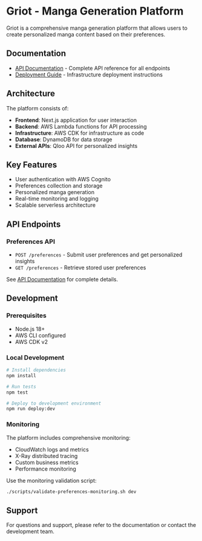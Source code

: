 # Griot - Manga Generation Platform

Griot is a comprehensive manga generation platform that allows users to create personalized manga content based on their preferences.

## Documentation

- [API Documentation](docs/API.md) - Complete API reference for all endpoints
- [Deployment Guide](griot-infra/DEPLOYMENT.md) - Infrastructure deployment instructions

## Architecture

The platform consists of:

- **Frontend**: Next.js application for user interaction
- **Backend**: AWS Lambda functions for API processing
- **Infrastructure**: AWS CDK for infrastructure as code
- **Database**: DynamoDB for data storage
- **External APIs**: Qloo API for personalized insights

## Key Features

- User authentication with AWS Cognito
- Preferences collection and storage
- Personalized manga generation
- Real-time monitoring and logging
- Scalable serverless architecture

## API Endpoints

### Preferences API

- `POST /preferences` - Submit user preferences and get personalized insights
- `GET /preferences` - Retrieve stored user preferences

See [API Documentation](docs/API.md) for complete details.

## Development

### Prerequisites

- Node.js 18+
- AWS CLI configured
- AWS CDK v2

### Local Development

```bash
# Install dependencies
npm install

# Run tests
npm test

# Deploy to development environment
npm run deploy:dev
```

### Monitoring

The platform includes comprehensive monitoring:

- CloudWatch logs and metrics
- X-Ray distributed tracing
- Custom business metrics
- Performance monitoring

Use the monitoring validation script:

```bash
./scripts/validate-preferences-monitoring.sh dev
```

## Support

For questions and support, please refer to the documentation or contact the development team.
